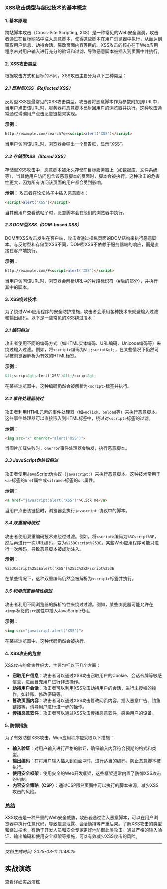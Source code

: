 ### XSS攻击类型与绕过技术的基本概念

#### 1. 基本原理

跨站脚本攻击（Cross-Site Scripting, XSS）是一种常见的Web安全漏洞，攻击者通过在目标网站中注入恶意脚本，使得这些脚本在用户浏览器中执行，从而达到窃取用户信息、劫持会话、篡改页面内容等目的。XSS攻击的核心在于Web应用程序未对用户输入进行充分的验证和过滤，导致恶意脚本被插入到页面中并执行。

#### 2. XSS攻击类型

根据攻击方式和目标的不同，XSS攻击主要分为以下三种类型：

##### 2.1 反射型XSS（Reflected XSS）

反射型XSS是最常见的XSS攻击类型。攻击者将恶意脚本作为参数附加到URL中，当用户点击该URL时，服务器将恶意脚本反射回用户的浏览器并执行。这种攻击通常通过诱骗用户点击恶意链接来实现。

**示例：**
```html
http://example.com/search?q=<script>alert('XSS')</script>
```
当用户访问该URL时，浏览器会弹出一个警告框，显示“XSS”。

##### 2.2 存储型XSS（Stored XSS）

存储型XSS攻击中，恶意脚本被永久存储在目标服务器上（如数据库、文件系统等），当其他用户访问包含该恶意脚本的页面时，脚本会被执行。这种攻击的危害性更大，因为所有访问该页面的用户都会受到影响。

**示例：**
攻击者在论坛帖子中插入恶意脚本：
```html
<script>alert('XSS')</script>
```
当其他用户查看该帖子时，恶意脚本会在他们的浏览器中执行。

##### 2.3 DOM型XSS（DOM-based XSS）

DOM型XSS攻击发生在客户端，攻击者通过操纵页面的DOM结构来执行恶意脚本。与反射型和存储型XSS不同，DOM型XSS不依赖于服务器端的响应，而是直接在客户端执行。

**示例：**
```html
http://example.com/#<script>alert('XSS')</script>
```
当用户访问该URL时，浏览器会解析URL中的片段标识符（#后的部分），并执行其中的脚本。

#### 3. XSS绕过技术

为了绕过Web应用程序的安全防护措施，攻击者会采用各种技术来规避输入过滤和输出编码。以下是一些常见的XSS绕过技术：

##### 3.1 编码绕过

攻击者使用不同的编码方式（如HTML实体编码、URL编码、Unicode编码等）来绕过输入过滤。例如，将`<script>`编码为`&lt;script&gt;`，在某些情况下仍然可以被浏览器解析为有效的HTML标签。

**示例：**
```html
&lt;script&gt;alert('XSS')&lt;/script&gt;
```
在某些浏览器中，这种编码仍然会被解析为`<script>`标签并执行。

##### 3.2 事件处理器绕过

攻击者利用HTML元素的事件处理器（如`onclick`、`onload`等）来执行恶意脚本。这些事件处理器可以直接嵌入到HTML标签中，绕过对`<script>`标签的过滤。

**示例：**
```html
<img src="x" onerror="alert('XSS')">
```
当图片加载失败时，`onerror`事件处理器会触发，执行恶意脚本。

##### 3.3 JavaScript伪协议绕过

攻击者使用JavaScript伪协议（`javascript:`）来执行恶意脚本。这种技术常用于`<a>`标签的`href`属性或`<iframe>`标签的`src`属性。

**示例：**
```html
<a href="javascript:alert('XSS')">Click me</a>
```
当用户点击该链接时，浏览器会执行`javascript:`协议中的脚本。

##### 3.4 双重编码绕过

攻击者使用双重编码技术来绕过过滤。例如，将`<script>`编码为`%3Cscript%3E`，然后再进行一次URL编码，变为`%253Cscript%253E`。某些Web应用程序可能只进行一次解码，导致恶意脚本被成功注入。

**示例：**
```html
%253Cscript%253Ealert('XSS')%253C%252Fscript%253E
```
在某些情况下，这种双重编码仍然会被解析为`<script>`标签并执行。

##### 3.5 利用浏览器特性绕过

攻击者利用不同浏览器的解析特性来绕过过滤。例如，某些浏览器可能允许在`<img>`标签的`src`属性中插入JavaScript代码。

**示例：**
```html
<img src="javascript:alert('XSS')">
```
在某些浏览器中，这种代码仍然会被执行。

#### 4. XSS攻击的危害

XSS攻击的危害性极大，主要包括以下几个方面：

- **窃取用户信息**：攻击者可以通过XSS攻击窃取用户的Cookie、会话令牌等敏感信息，进而冒充用户进行非法操作。
- **劫持用户会话**：攻击者可以利用XSS攻击劫持用户的会话，进行未授权的操作，如转账、修改密码等。
- **篡改页面内容**：攻击者可以通过XSS攻击篡改网页内容，插入恶意广告、钓鱼链接等，诱导用户进行进一步的操作。
- **传播恶意软件**：攻击者可以通过XSS攻击传播恶意软件，感染用户的设备。

#### 5. 防御措施

为了有效防御XSS攻击，Web应用程序应采取以下措施：

- **输入验证**：对用户输入进行严格的验证，确保输入内容符合预期的格式和类型。
- **输出编码**：在将用户输入插入到页面中时，进行适当的编码，防止恶意脚本被执行。
- **使用安全框架**：使用安全的Web开发框架，这些框架通常内置了防御XSS攻击的机制。
- **内容安全策略（CSP）**：通过CSP限制页面中可以执行的脚本来源，减少XSS攻击的风险。

### 总结

XSS攻击是一种严重的Web安全威胁，攻击者通过注入恶意脚本，可以在用户浏览器中执行任意代码，导致信息泄露、会话劫持等严重后果。了解XSS攻击的类型和绕过技术，有助于开发人员和安全专家更好地防御此类攻击。通过严格的输入验证、输出编码和使用安全框架等措施，可以有效减少XSS攻击的风险。

---

*文档生成时间: 2025-03-11 11:48:25*


## 实战演练

[查看详细实战演练](XSS攻击类型与绕过技术的基本概念/详细资料/XSS攻击类型与绕过技术的基本概念_实战演练.md)



























